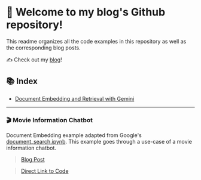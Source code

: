 # 🚀 Welcome to my blog's Github repository!
This readme organizes all the code examples in this repository as well as the corresponding blog posts.

✍️ Check out my [blog](https://hthota.substack.com/)!

## 📚 Index

- [Document Embedding and Retrieval with Gemini](#-movie-information-chatbot)

---
### 🎬 Movie Information Chatbot
Document Embedding example adapted from Google's [document_search.ipynb](https://github.com/google/generative-ai-docs/blob/main/site/en/gemini-api/tutorials/document_search.ipynb). This example goes through a use-case of a movie information chatbot.
> [Blog Post](https://hthota.substack.com/p/semantic-search-simplified-using)

> [Direct Link to Code](https://github.com/spoofle/Code-Examples/tree/main/Movie_Information)

